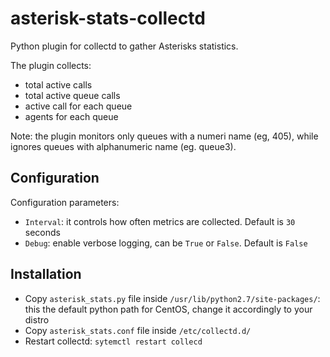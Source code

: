 # asterisk-stats-collectd

Python plugin for collectd to gather Asterisks statistics.

The plugin collects:

- total active calls
- total active queue calls
- active call for each queue
- agents for each queue

Note: the plugin monitors only queues with a numeri name (eg, 405), while ignores queues with alphanumeric name (eg. queue3).

## Configuration

Configuration parameters:

- ``Interval``: it controls how often metrics are collected. Default is ``30`` seconds
- ``Debug``: enable verbose logging, can be ``True`` or ``False``. Default is ``False``

## Installation

- Copy ``asterisk_stats.py`` file inside ``/usr/lib/python2.7/site-packages/``: this the default python path for CentOS, change it accordingly to your distro
- Copy ``asterisk_stats.conf`` file inside ``/etc/collectd.d/``
- Restart collectd: ``sytemctl restart collecd``
